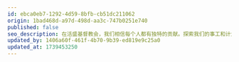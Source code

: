 ```yaml
---
id: ebca0eb7-1292-4d59-8bfb-cb51dc211062
origin: 1bad468d-a97d-498d-aa3c-747b0251e740
published: false
seo_description: 在活盛基督教会，我们相信每个人都有独特的贡献。探索我们的事工和计划，和我们一起在信仰中成长，发现新的可能性。
updated_by: 1406a60f-461f-4b70-9b39-ed819e9c25a0
updated_at: 1739453250
---
```

